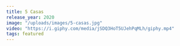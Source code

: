 ```yaml
---
title: 5 Casas
release_year: 2020
image: "/uploads/images/5-casas.jpg"
video: "https://i.giphy.com/media/jSDQ3HoT5UJehPqMLh/giphy.mp4"
tags: featured
---
```

